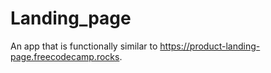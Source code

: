 # Landing_page
An app that is functionally similar to https://product-landing-page.freecodecamp.rocks.
